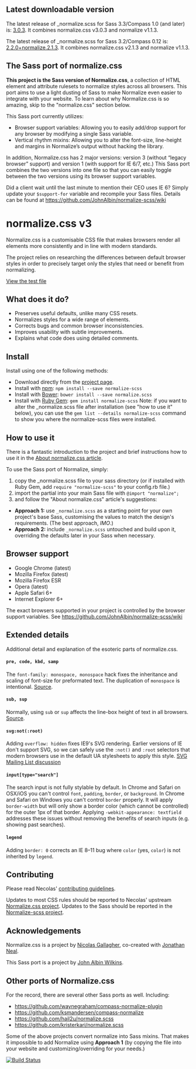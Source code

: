 ## Latest downloadable version

The latest release of _normalize.scss for Sass 3.3/Compass 1.0 (and later) is: [3.0.3](https://github.com/JohnAlbin/normalize-scss/releases/tag/3.0.3).
It combines normalize.css v3.0.3 and normalize v1.1.3.

The latest release of _normalize.scss for Sass 3.2/Compass 0.12 is: [2.2.0+normalize.2.1.3](https://github.com/JohnAlbin/normalize-scss/releases/tag/2.2.0%2Bnormalize.2.1.3).
It combines normalize.css v2.1.3 and normalize v1.1.3.

## The Sass port of normalize.css

__This project is the Sass version of Normalize.css__, a collection of
HTML element and attribute rulesets to normalize styles across all browsers.
This port aims to use a light dusting of Sass to make Normalize even
easier to integrate with your website. To learn about why Normalize.css is so
amazing, skip to the "normalize.css" section below.

This Sass port currently utilizes:

* Browser support variables: Allowing you to easily add/drop support for any
  browser by modifying a single Sass variable.
* Vertical rhythm mixins: Allowing you to alter the font-size, line-height and
  margins in Normalize’s output without hacking the library.

In addition, Normalize.css has 2 major versions: version 3 (without “legacy
browser” support) and version 1 (with support for IE 6/7, etc.) This Sass port
combines the two versions into one file so that you can easily toggle between
the two versions using its browser support variables.

Did a client wait until the last minute to mention their CEO uses IE 6? Simply
update your `$support-for` variable and recompile your Sass files.
Details can be found at https://github.com/JohnAlbin/normalize-scss/wiki

# normalize.css v3

Normalize.css is a customisable CSS file that makes browsers render all
elements more consistently and in line with modern standards.

The project relies on researching the differences between default browser
styles in order to precisely target only the styles that need or benefit from
normalizing.

[View the test file](http://necolas.github.io/normalize.css/latest/test.html)

## What does it do?

* Preserves useful defaults, unlike many CSS resets.
* Normalizes styles for a wide range of elements.
* Corrects bugs and common browser inconsistencies.
* Improves usability with subtle improvements.
* Explains what code does using detailed comments.

## Install

Install using one of the following methods:

* Download directly from the [project page](https://github.com/JohnAlbin/normalize-scss/releases).
* Install with [npm](http://npmjs.org/): `npm install --save normalize-scss`
* Install with [Bower](http://bower.io/): `bower install --save normalize.scss`
* Install with [Ruby Gem](https://rubygems.org/gems/normalize-scss):
  `gem install normalize-scss` Note: if you want to alter the _normalize.scss
  file after installation (see "how to use it" below), you can use the
  `gem list --details normalize-scss` command to show you where the
  normalize-scss files were installed.

## How to use it

There is a fantastic introduction to the project and brief instructions how to
use it in the [About normalize.css article](http://nicolasgallagher.com/about-normalize-css/).

To use the Sass port of Normalize, simply:

1. copy the _normalize.scss file to your sass directory (or if installed with
   Ruby Gem, add `require "normalize-scss"` to your config.rb file.)
2. import the partial into your main Sass file with `@import "normalize";`
3. and follow the "About normalize.css" article's suggestions:
  * __Approach 1:__ use `_normalize.scss` as a starting point for your own
    project's base Sass, customising the values to match the design's
    requirements. (The best approach, _IMO_.)
  * __Approach 2:__ include `_normalize.scss` untouched and build upon it,
    overriding the defaults later in your Sass when necessary.

## Browser support

* Google Chrome (latest)
* Mozilla Firefox (latest)
* Mozilla Firefox ESR
* Opera (latest)
* Apple Safari 6+
* Internet Explorer 6+

The exact browsers supported in your project is controlled by the browser
support variables. See https://github.com/JohnAlbin/normalize-scss/wiki

## Extended details

Additional detail and explanation of the esoteric parts of normalize.css.

#### `pre, code, kbd, samp`

The `font-family: monospace, monospace` hack fixes the inheritance and scaling
of font-size for preformated text. The duplication of `monospace` is
intentional.  [Source](http://en.wikipedia.org/wiki/User:Davidgothberg/Test59).

#### `sub, sup`

Normally, using `sub` or `sup` affects the line-box height of text in all
browsers. [Source](http://gist.github.com/413930).

#### `svg:not(:root)`

Adding `overflow: hidden` fixes IE9's SVG rendering. Earlier versions of IE
don't support SVG, so we can safely use the `:not()` and `:root` selectors that
modern browsers use in the default UA stylesheets to apply this style. [SVG
Mailing List discussion](http://lists.w3.org/Archives/Public/public-svg-wg/2008JulSep/0339.html)

#### `input[type="search"]`

The search input is not fully stylable by default. In Chrome and Safari on
OSX/iOS you can't control `font`, `padding`, `border`, or `background`. In
Chrome and Safari on Windows you can't control `border` properly. It will apply
`border-width` but will only show a border color (which cannot be controlled)
for the outer 1px of that border. Applying `-webkit-appearance: textfield`
addresses these issues without removing the benefits of search inputs (e.g.
showing past searches).

#### `legend`

Adding `border: 0` corrects an IE 8–11 bug where `color` (yes, `color`) is not
inherited by `legend`.

## Contributing
Please read Necolas' [contributing
guidelines](CONTRIBUTING.md).

Updates to most CSS rules should be reported to Necolas' upstream [Normalize.css
project](http://necolas.github.com/normalize.css/). Updates to the Sass should
be reported in the [Normalize-scss project](https://github.com/JohnAlbin/normalize-scss/).

## Acknowledgements

Normalize.css is a project by [Nicolas Gallagher](https://github.com/necolas),
co-created with [Jonathan Neal](https://github.com/jonathantneal).

This Sass port is a project by [John Albin Wilkins](http://john.albin.net).

## Other ports of Normalize.css

For the record, there are several other Sass ports as well. Including:

* https://github.com/waynegraham/compass-normalize-plugin
* https://github.com/ksmandersen/compass-normalize
* https://github.com/hail2u/normalize.scss
* https://github.com/kristerkari/normalize.scss

Some of the above projects convert normalize into Sass mixins. That makes it
impossible to add Normalize using __Approach 1__ (by copying the file into your
website and customizing/overriding for your needs.)

[![Build Status](https://travis-ci.org/JohnAlbin/normalize-scss.png?branch=master)](https://travis-ci.org/JohnAlbin/normalize-scss)
